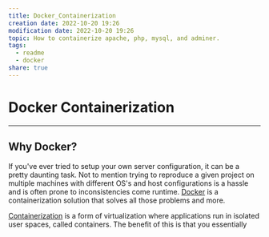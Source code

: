 ```yaml
---  
title: Docker_Containerization  
creation date: 2022-10-20 19:26  
modification date: 2022-10-20 19:26  
topic: How to containerize apache, php, mysql, and adminer.  
tags:  
  - readme  
  - docker  
share: true  
---  
```

  
# Docker Containerization  
---  
## Why Docker?  
  
 If you've ever tried to setup your own server configuration, it can be a pretty daunting task. Not to mention trying to reproduce a given project on multiple machines with different OS's and host configurations is a hassle and is often prone to inconsistencies come runtime. [Docker](https://www.docker.com) is a containerization solution that solves all those problems and more.   
  
[Containerization](https://www.citrix.com/solutions/app-delivery-and-security/what-is-containerization.html) is a form of virtualization where applications run in isolated user spaces, called containers. The benefit of this is that you essentially   
